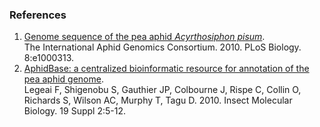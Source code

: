 ### References

1.  [Genome sequence of the pea aphid *Acyrthosiphon
    pisum*](http://europepmc.org/abstract/MED/20186266).\
    The International Aphid Genomics Consortium. 2010. PLoS Biology.
    8:e1000313.
2.  [AphidBase: a centralized bioinformatic resource for annotation of
    the pea aphid genome](http://europepmc.org/abstract/MED/20482635).\
    Legeai F, Shigenobu S, Gauthier JP, Colbourne J, Rispe C, Collin O,
    Richards S, Wilson AC, Murphy T, Tagu D. 2010. Insect Molecular
    Biology. 19 Suppl 2:5-12.
